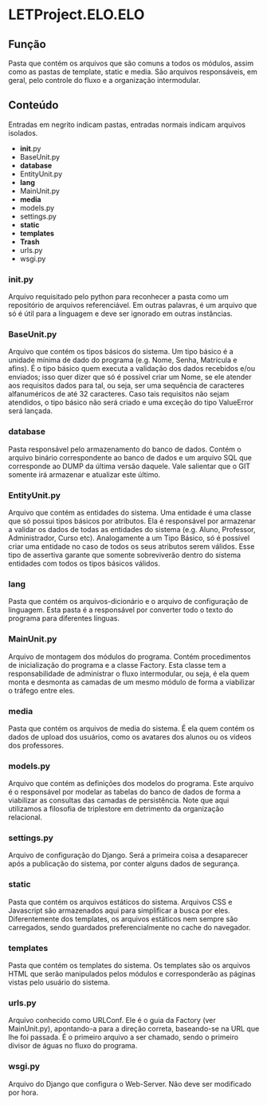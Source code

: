 # LETProject.ELO.ELO

## Função

Pasta que contém os arquivos que são comuns a todos os módulos, assim como as pastas de template, static e media.
São arquivos responsáveis, em geral, pelo controle do fluxo e a organização intermodular.

## Conteúdo

Entradas em negrito indicam pastas, entradas normais indicam arquivos isolados.

* __init__.py
* BaseUnit.py
* **database**
* EntityUnit.py
* **lang**
* MainUnit.py
* **media**
* models.py
* settings.py
* **static**
* **templates**
* **Trash**
* urls.py
* wsgi.py

### __init__.py

Arquivo requisitado pelo python para reconhecer a pasta como um repositório de arquivos referenciável.
Em outras palavras, é um arquivo que só é útil para a linguagem e deve ser ignorado em outras instâncias.

### BaseUnit.py

Arquivo que contém os tipos básicos do sistema.
Um tipo básico é a unidade mínima de dado do programa (e.g. Nome, Senha, Matrícula e afins). 
É o tipo básico quem executa a validação dos dados recebidos e/ou enviados; isso quer dizer que só é possível criar um Nome, se ele atender aos requisitos dados para tal, ou seja, ser uma sequência de caracteres alfanuméricos de até 32 caracteres. Caso tais requisitos não sejam atendidos, o tipo básico não será criado e uma exceção do tipo ValueError será lançada.

### database

Pasta responsável pelo armazenamento do banco de dados.
Contém o arquivo binário correspondente ao banco de dados e um arquivo SQL que corresponde ao DUMP da última versão daquele. Vale salientar que o GIT somente irá armazenar e atualizar este último.

### EntityUnit.py

Arquivo que contém as entidades do sistema.
Uma entidade é uma classe que só possui tipos básicos por atributos. Ela é responsável por armazenar a validar os dados de todas as entidades do sistema (e.g. Aluno, Professor, Administrador, Curso etc).
Analogamente a um Tipo Básico, só é possível criar uma entidade no caso de todos os seus atributos serem válidos. Esse tipo de assertiva garante que somente sobreviverão dentro do sistema entidades com todos os tipos básicos válidos.

### lang

Pasta que contém os arquivos-dicionário e o arquivo de configuração de linguagem.
Esta pasta é a responsável por converter todo o texto do programa para diferentes línguas.

### MainUnit.py

Arquivo de montagem dos módulos do programa.
Contém procedimentos de inicialização do programa e a classe Factory.
Esta classe tem a responsabilidade de administrar o fluxo intermodular, ou seja, é ela quem monta e desmonta as camadas de um mesmo módulo de forma a viabilizar o tráfego entre eles.

### media

Pasta que contém os arquivos de media do sistema.
É ela quem contém os dados de upload dos usuários, como os avatares dos alunos ou os vídeos dos professores.

### models.py

Arquivo que contém as definições dos modelos do programa.
Este arquivo é o responsável por modelar as tabelas do banco de dados de forma a viabilizar as consultas das camadas de persistência.
Note que aqui utilizamos a filosofia de triplestore em detrimento da organização relacional.

### settings.py

Arquivo de configuração do Django.
Será a primeira coisa a desaparecer após a publicação do sistema, por conter alguns dados de segurança.

### static

Pasta que contém os arquivos estáticos do sistema.
Arquivos CSS e Javascript são armazenados aqui para simplificar a busca por eles. Diferentemente dos templates, os arquivos estáticos nem sempre são carregados, sendo guardados preferencialmente no cache do navegador.

### templates

Pasta que contém os templates do sistema.
Os templates são os arquivos HTML que serão manipulados pelos módulos e corresponderão as páginas vistas pelo usuário do sistema.

### urls.py

Arquivo conhecido como URLConf. Ele é o guia da Factory (ver MainUnit.py), apontando-a para a direção correta, baseando-se na URL que lhe foi passada.
É o primeiro arquivo a ser chamado, sendo o primeiro divisor de águas no fluxo do programa.

### wsgi.py

Arquivo do Django que configura o Web-Server. Não deve ser modificado por hora.
